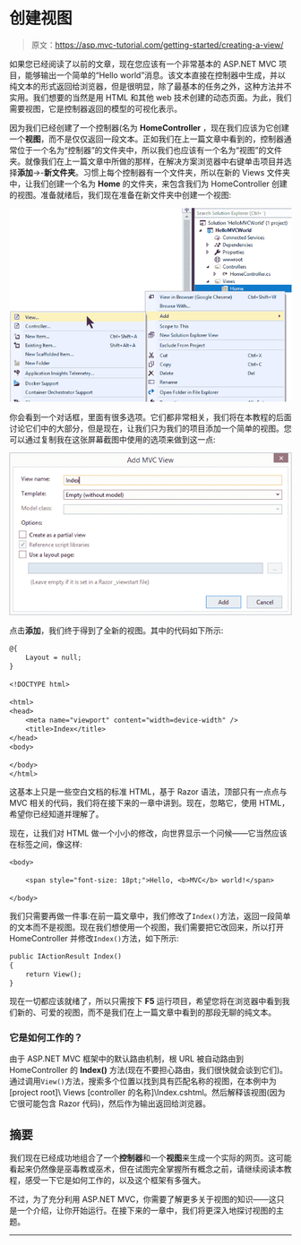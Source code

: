 # 创建视图

> 原文：<https://asp.mvc-tutorial.com/getting-started/creating-a-view/>

如果您已经阅读了以前的文章，现在您应该有一个非常基本的 ASP.NET MVC 项目，能够输出一个简单的“Hello world”消息。该文本直接在控制器中生成，并以纯文本的形式返回给浏览器，但是很明显，除了最基本的任务之外，这种方法并不实用。我们想要的当然是用 HTML 和其他 web 技术创建的动态页面。为此，我们需要视图，它是控制器返回的模型的可视化表示。

因为我们已经创建了一个控制器(名为 **HomeController** ，现在我们应该为它创建一个**视图**，而不是仅仅返回一段文本。正如我们在上一篇文章中看到的，控制器通常位于一个名为“控制器”的文件夹中，所以我们也应该有一个名为“视图”的文件夹。就像我们在上一篇文章中所做的那样，在解决方案浏览器中右键单击项目并选择**添加**->-**新文件夹**。习惯上每个控制器有一个文件夹，所以在新的 Views 文件夹中，让我们创建一个名为 **Home** 的文件夹，来包含我们为 HomeController 创建的视图。准备就绪后，我们现在准备在新文件夹中创建一个视图:

![](img/982a1c663ba27d7aa8abccc2427ac882.png "Visual Studio - New View")

你会看到一个对话框，里面有很多选项。它们都非常相关，我们将在本教程的后面讨论它们中的大部分，但是现在，让我们只为我们的项目添加一个简单的视图。您可以通过复制我在这张屏幕截图中使用的选项来做到这一点:

![](img/686b89a17e96507b3bad87757542fe1b.png "Visual Studio - New View Dialog")

点击**添加**，我们终于得到了全新的视图。其中的代码如下所示:

<input type="hidden" name="IL_IN_ARTICLE">

```
@{
    Layout = null;
}

<!DOCTYPE html>

<html>
<head>
    <meta name="viewport" content="width=device-width" />
    <title>Index</title>
</head>
<body>

</body>
</html>
```

这基本上只是一些空白文档的标准 HTML，基于 Razor 语法，顶部只有一点点与 MVC 相关的代码，我们将在接下来的一章中讲到。现在，忽略它，使用 HTML，希望你已经知道并理解了。

现在，让我们对 HTML 做一个小小的修改，向世界显示一个问候——它当然应该在标签之间，像这样:

```
<body>

    <span style="font-size: 18pt;">Hello, <b>MVC</b> world!</span>

</body>
```

我们只需要再做一件事:在前一篇文章中，我们修改了`Index()`方法，返回一段简单的文本而不是视图。现在我们想使用一个视图，我们需要把它改回来，所以打开 HomeController 并修改`Index()`方法，如下所示:

```
public IActionResult Index()
{
    return View();
}
```

现在一切都应该就绪了，所以只需按下 **F5** 运行项目，希望您将在浏览器中看到我们新的、可爱的视图，而不是我们在上一篇文章中看到的那段无聊的纯文本。

### 它是如何工作的？

由于 ASP.NET MVC 框架中的默认路由机制，根 URL 被自动路由到 HomeController 的 **Index()** 方法(现在不要担心路由，我们很快就会谈到它们)。通过调用`View()`方法，搜索多个位置以找到具有匹配名称的视图，在本例中为\[project root]\ Views \[controller 的名称]\Index.cshtml。然后解释该视图(因为它很可能包含 Razor 代码)，然后作为输出返回给浏览器。

## 摘要

我们现在已经成功地组合了一个**控制器**和一个**视图**来生成一个实际的网页。这可能看起来仍然像是巫毒教或巫术，但在试图完全掌握所有概念之前，请继续阅读本教程，感受一下它是如何工作的，以及这个框架有多强大。

不过，为了充分利用 ASP.NET MVC，你需要了解更多关于视图的知识——这只是一个介绍，让你开始运行。在接下来的一章中，我们将更深入地探讨视图的主题。

* * *